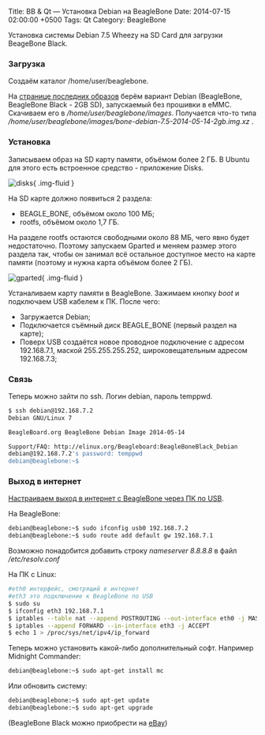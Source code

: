 Title: BB & Qt — Установка Debian на BeagleBone
Date: 2014-07-15 02:00:00 +0500
Tags: Qt
Category: BeagleBone

Установка системы Debian 7.5 Wheezy на SD Card для загрузки BeageBone Black.

### Загрузка
Создаём каталог /home/user/beaglebone.

На [странице последних образов](http://beagleboard.org/latest-images) берём вариант Debian (BeagleBone, BeagleBone Black - 2GB SD), запускаемый без прошивки в eMMC. Скачиваем его в <i>/home/user/beaglebone/images</i>.
Получается что-то типа <i>/home/user/beaglebone/images/bone-debian-7.5-2014-05-14-2gb.img.xz</i> .

### Установка
Записываем образ на SD карту памяти, объёмом более 2 ГБ. В Ubuntu для этого есть встроенное средство - приложение Disks.

![disks]({static}/images/posts/2014/07/15/bb-and-qt-install-debian-on-beaglebone-1.png){ .img-fluid }


На SD карте должно появиться 2 раздела:
  * BEAGLE_BONE, объёмом около 100 МБ;
  * rootfs, объёмом около 1,7 ГБ.

На разделе rootfs остаются свободными около 88 МБ, чего явно будет недостаточно. Поэтому запускаем Gparted и меняем размер этого раздела так, чтобы он занимал всё остальное доступное место на карте памяти (поэтому и нужна карта объёмом более 2 ГБ).

![gparted]({static}/images/posts/2014/07/15/bb-and-qt-install-debian-on-beaglebone-2.png){ .img-fluid }

Устаналиваем карту памяти в BeagleBone. Зажимаем кнопку <i>boot</i> и подключаем USB кабелем к ПК. После чего:
  * Загружается Debian;
  * Подключается съёмный диск BEAGLE_BONE (первый раздел на карте);
  * Поверх USB создаётся новое проводное подключение с адресом 192.168.7.1, маской 255.255.255.252, широковещательным адресом 192.168.7.3;

### Связь
Теперь можно зайти по ssh. Логин debian, пароль temppwd.
```bash
$ ssh debian@192.168.7.2
Debian GNU/Linux 7

BeagleBoard.org BeagleBone Debian Image 2014-05-14

Support/FAQ: http://elinux.org/Beagleboard:BeagleBoneBlack_Debian
debian@192.168.7.2's password: temppwd
debian@beaglebone:~$
```

### Выход в интернет
[Настраиваем выход в интернет с BeagleBone через ПК по USB](http://robotic-controls.com/learn/beaglebone/beaglebone-internet-over-usb-only).

На BeagleBone:
```bash
debian@beaglebone:~$ sudo ifconfig usb0 192.168.7.2
debian@beaglebone:~$ sudo route add default gw 192.168.7.1
```
Возможно понадобится добавить строку <i>nameserver 8.8.8.8</i> в файл <i>/etc/resolv.conf</i> 

На ПК с Linux:
```bash
#eth0 интерфейс, смотрящий в интернет
#eth3 это подключение к BeagleBone по USB
$ sudo su
$ ifconfig eth3 192.168.7.1
$ iptables --table nat --append POSTROUTING --out-interface eth0 -j MASQUERADE
$ iptables --append FORWARD --in-interface eth3 -j ACCEPT
$ echo 1 > /proc/sys/net/ipv4/ip_forward
```

Теперь можно установить какой-либо дополнительный софт. Например Midnight Commander:
```bash
debian@beaglebone:~$ sudo apt-get install mc
```

Или обновить систему:
```bash
debian@beaglebone:~$ sudo apt-get update
debian@beaglebone:~$ sudo apt-get upgrade
```

(BeagleBone Black можно приобрести на [eBay](http://cgi.ebay.com/ws/eBayISAPI.dll?ViewItem&item=261487540514))